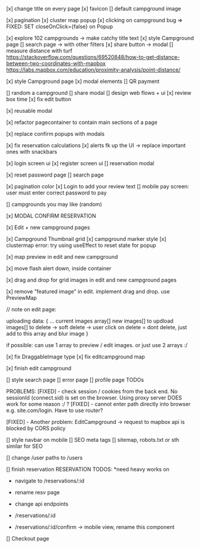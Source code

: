 [x] change title on every page
[x] favicon
[] default campground image

[x] pagination
[x] cluster map popup
[x] clicking on campground bug => FIXED: SET closeOnClick={false} on Popup

[x] explore 102 campgrounds -> make catchy title text
[x] style Campground page
[] search page -> with other filters
[x] share button -> modal
[] measure distance with turf
https://stackoverflow.com/questions/69520848/how-to-get-distance-between-two-coordinates-with-mapbox
https://labs.mapbox.com/education/proximity-analysis/point-distance/

[x] style Campground page
[x] modal elements
[] QR payment

[] random a campground
[] share modal
[] design web flows + ui
[x] review box time
[x] fix edit button

[x] reusable modal

[x] refactor pagecontainer to contain main sections of a page

[x] replace confirm popups with modals

[x] fix reservation calculations
[x] alerts fk up the UI -> replace important ones with snackbars

[x] login screen ui
[x] register screen ui
[] reservation modal

[x] reset password page
[] search page

[x] pagination color
[x] Login to add your review text
[] mobile pay screen: user must enter correct password to pay

[] campgrounds you may like (random)

[x] MODAL CONFIRM RESERVATION

[x] Edit + new campground pages

[x] Campground Thumbnail grid
[x] campground marker style
[x] clustermap error: try using useEffect to reset state for popup

[x] map preview in edit and new campground

[x] move flash alert down, inside container

[x] drag and drop for grid images in edit and new campground pages

[x] remove "featured image" in edit. implement drag and drop. use PreviewMap

// note on edit page:

uploading data:
{
    ...
    current images array[]
    new images[] to updload
    images[] to delete -> soft delete -> user click on delete = dont delete, just add to this array and blur image 
}

if possible: can use 1 array to preview / edit images. or just use 2 arrays :/

[x] fix DraggableImage type
[x] fix editcampground map

[x] finish edit campground

[] style search page
[] error page
[] profile page TODOs

PROBLEMS:
[FIXED] - check session / cookies from the back end. No sessionId (connect.sid) is set on the browser. Using proxy server DOES work for some reason :/ ?
[FIXED] - cannot enter path directly into browser e.g. site.com/login. Have to use router?

[FIXED] - Another problem: EditCampground -> request to mapbox api is blocked by CORS policy

[] style navbar on mobile
[] SEO meta tags
[] sitemap, robots.txt or sth similar for SEO

[] change /user paths to /users

[] finish reservation
RESERVATION TODOS:
*need heavy works on <Reservation />

- navigate to /reservations/:id
- rename resv page
- change api endpoints

- /reservations/:id
- /reservations/:id/confirm -> mobile view, rename this component

[] Checkout page

